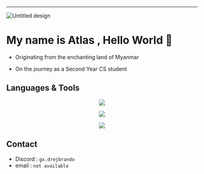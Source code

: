 ---

![Untitled design](https://github.com/AtlasDonovan/AtlasDonovan/assets/94772414/3a35dd09-ea30-485c-88a8-cf6b2a412ff6)

# My name is Atlas , Hello World 👋

* Originating from the enchanting land of Myanmar

* On the journey as a Second Year CS student

## Languages & Tools
<p align="center">
  <a href="https://skillicons.dev">
    <img src="https://skillicons.dev/icons?i=c,java,go,lua,html,css,tailwind,js,vue,svelte,vite,py" />
  </a>
</p>
<p align="center">
  <a href="https://skillicons.dev">
    <img src="https://skillicons.dev/icons?i=git,github,idea,vscode,vim,electron,gradle" />
  </a>
</p>
<p align="center">
  <a href="https://skillicons.dev">
    <img src="https://skillicons.dev/icons?i=linux" />
  </a>
</p>

## Contact
* Discord : ```gx.drejbrando```
* email : ```not available```
